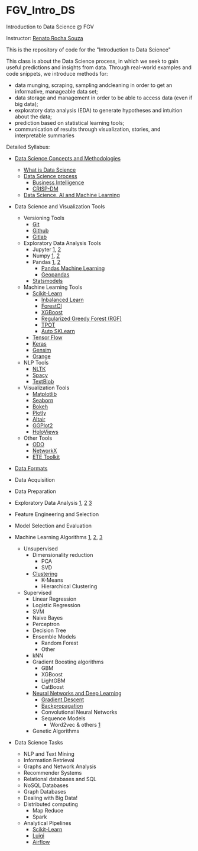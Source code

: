 # FGV_Intro_DS
Introduction to Data Science @ FGV

Instructor: [Renato Rocha Souza](http://emap.fgv.br/corpo-docente/renato-rocha-souza)

This is the repository of code for the "Introduction to Data Science"

This class is about the Data Science process, in which we seek to gain useful predictions and insights from data. 
Through real-world examples and code snippets, we introduce methods for:

+ data munging, scraping, sampling andcleaning in order to get an informative, manageable data set;
+ data storage and management in order to be able to access data (even if big data);
+ exploratory data analysis (EDA) to generate hypotheses and intuition about the data;
+ prediction based on statistical learning tools;
+ communication of results through visualization, stories, and interpretable summaries

Detailed Syllabus:

+ [Data Science Concepts and Methodologies](https://docs.google.com/presentation/d/1ysQroWAcUJBizt00v7q-Ss1lalJlojZBlRInLQTDJV8/edit?usp=sharing)
  + [What is Data Science](http://proquest.safaribooksonline.com/book/databases/9781449363871)
  + [Data Science process](https://www.amazon.com/Applied-Predictive-Analytics-Principles-Professional/dp/1118727967)
    + [Business Intelligence](https://en.wikipedia.org/wiki/Business_intelligence)
    + [CRISP-DM](https://en.wikipedia.org/wiki/Cross-industry_standard_process_for_data_mining)
  + [Data Science, AI and Machine Learning](https://www.datasciencecentral.com/profiles/blogs/difference-between-machine-learning-data-science-ai-deep-learning)
+ Data Science and Visualization Tools
  + Versioning Tools
    + [Git](https://git-scm.com/book/en/v2)
    + [Github](https://guides.github.com/)
    + [Gitlab](https://about.gitlab.com/)
  + Exploratory Data Analysis Tools
    + Jupyter [1](http://jupyter.org/), [2](https://github.com/jupyterlab/jupyterlab)
    + Numpy [1](https://docs.scipy.org/doc/numpy-dev/user/quickstart.html), [2](https://www.datacamp.com/community/tutorials/python-numpy-tutorial)
    + Pandas [1](http://proquest.safaribooksonline.com/9781449323592), [2](http://pandas.pydata.org/pandas-docs/stable/)
      + [Pandas Machine Learning](http://pandas-ml.readthedocs.io/en/stable/)
      + [Geopandas](http://geopandas.org/)
    + [Statsmodels](http://www.statsmodels.org/stable/index.html)
  + Machine Learning Tools
    + [Scikit-Learn](http://scikit-learn.org/stable/)
        + [Inbalanced Learn](http://contrib.scikit-learn.org/imbalanced-learn/stable/#)
        + [ForestCI](https://github.com/scikit-learn-contrib/forest-confidence-interval)
        + [XGBoost](https://github.com/dmlc/xgboost)
        + [Regularized Greedy Forest (RGF)](https://github.com/fukatani/rgf_python)
        + [TPOT](https://github.com/EpistasisLab/tpot)
        + [Auto SKLearn](https://github.com/automl/auto-sklearn)
    + [Tensor Flow](https://www.tensorflow.org/)
    + [Keras](https://keras.io/)
    + [Gensim](https://radimrehurek.com/gensim/)  
    + [Orange](orange.biolab.si)
  + NLP Tools
    + [NLTK](https://www.nltk.org/)
    + [Spacy](https://spacy.io/)
    + [TextBlob](http://textblob.readthedocs.io/en/dev/)  
  + Visualization Tools
    + [Matplotlib](https://matplotlib.org/)
    + [Seaborn](https://seaborn.pydata.org/)
    + [Bokeh](https://bokeh.pydata.org/en/latest/)
    + [Plotly](https://plot.ly/)
    + [Altair](https://altair-viz.github.io/)
    + [GGPlot2](http://ggplot.yhathq.com/)
    + [HoloViews](http://holoviews.org/)
  + Other Tools   
    + [ODO](https://odo.readthedocs.io/en/latest/)
    + [NetworkX](https://networkx.github.io/)
    + [ETE Toolkit](http://etetoolkit.org/)

+ [Data Formats](https://en.wikipedia.org/wiki/Comparison_of_data_serialization_formats)
+ Data Acquisition
+ Data Preparation
+ Exploratory Data Analysis [1](http://greenteapress.com/thinkstats2/html/index.html), [2](http://people.duke.edu/~ccc14/sta-663-2017/#) [3](oreilly.com/catalog/9780596802363/)


+ Feature Engineering and Selection
+ Model Selection and Evaluation
+ Machine Learning Algorithms [1](http://cdn.intechopen.com/pdfs-wm/10694.pdf), [2](https://machinelearningmastery.com/a-tour-of-machine-learning-algorithms/), [3](https://www.analyticsvidhya.com/blog/2017/09/common-machine-learning-algorithms/)
  + Unsupervised
    + Dimensionality reduction
      + PCA
      + SVD
    + [Clustering](https://dataaspirant.com/2016/09/24/classification-clustering-alogrithms/)
      + K-Means
      + Hierarchical Clustering
  + Supervised
    + Linear Regression
    + Logistic Regression
    + SVM
    + Naive Bayes
    + Perceptron
    + Decision Tree
    + Ensemble Models
      + Random Forest
      + Other 
    + kNN
    + Gradient Boosting algorithms
      + GBM
      + XGBoost
      + LightGBM
      + CatBoost
    + [Neural Networks and Deep Learning](https://www.youtube.com/watch?v=aircAruvnKk&t=0s&index=1&list=PLZHQObOWTQDNU6R1_67000Dx_ZCJB-3pi)
      + [Gradient Descent](https://www.youtube.com/watch?v=IHZwWFHWa-w&t=0s&index=2&list=PLZHQObOWTQDNU6R1_67000Dx_ZCJB-3pi)
      + [Backpropagation](https://www.youtube.com/watch?v=Ilg3gGewQ5U&t=0s&index=3&list=PLZHQObOWTQDNU6R1_67000Dx_ZCJB-3pi)
      + Convolutional Neural Networks
      + Sequence Models
        + Word2vec & others [1](http://www.nilc.icmc.usp.br/nilc/index.php/repositorio-de-word-embeddings-do-nilc)
    + Genetic Algorithms

+ Data Science Tasks
  + NLP and Text Mining
  + Information Retrieval
  + Graphs and Network Analysis
  + Recommender Systems
  + Relational databases and SQL
  + NoSQL Databases
  + Graph Databases
  + Dealing with Big Data!
  + Distributed computing
    + Map Reduce
    + Spark
  + Analytical Pipelines
    + [Scikit-Learn](http://scikit-learn.org/stable/modules/generated/sklearn.pipeline.Pipeline.html)
    + [Luigi](https://github.com/spotify/luigi)
    + [Airflow](https://airflow.apache.org/)
